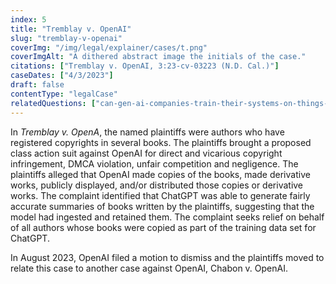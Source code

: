 ```yaml
---
index: 5
title: "Tremblay v. OpenAI"
slug: "tremblay-v-openai"
coverImg: "/img/legal/explainer/cases/t.png"
coverImgAlt: "A dithered abstract image the initials of the case."
citations: ["Tremblay v. OpenAI, 3:23-cv-03223 (N.D. Cal.)"]
caseDates: ["4/3/2023"]
draft: false 
contentType: "legalCase"
relatedQuestions: ["can-gen-ai-companies-train-their-systems-on-things-i-made"]
---
```

In *Tremblay v. OpenA*, the named plaintiffs were authors who have registered copyrights in several books. The plaintiffs brought a proposed class action suit against OpenAI for direct and vicarious copyright infringement, DMCA violation, unfair competition and negligence. The plaintiffs alleged that OpenAI made copies of the books, made derivative works, publicly displayed, and/or distributed those copies or derivative works. The complaint identified that ChatGPT was able to generate fairly accurate summaries of books written by the plaintiffs, suggesting that the model had ingested and retained them. The complaint seeks relief on behalf of all authors whose books were copied as part of the training data set for ChatGPT.

In August 2023, OpenAI filed a motion to dismiss and the plaintiffs moved to relate this case to another case against OpenAI, Chabon v. OpenAI.



